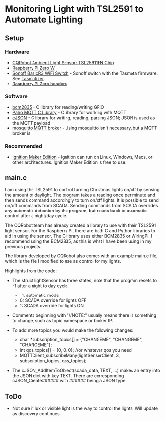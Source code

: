 # Monitoring Light with TSL2591 to Automate Lighting
## Setup
### Hardware
* [CQRobot Ambient Light Sensor: TSL25911FN Chip](https://smile.amazon.com/gp/product/B083KM51DF/ref=ppx_yo_dt_b_asin_title_o00_s00?ie=UTF8&psc=1)
* [Raspberry Pi Zero W](https://www.raspberrypi.org/products/raspberry-pi-zero-w/)
* [Sonoff BasicR3 WiFi Switch](https://sonoff.tech/product/wifi-diy-smart-switches/basicr3) - Sonoff switch with the Tasmota firmware. See [Tasmotizer](https://github.com/tasmota/tasmotizer).
* [Raspberry Pi Zero headers](https://www.adafruit.com/product/3413)

### Software
* [bcm2835](https://www.airspayce.com/mikem/bcm2835/) - C library for reading/writing GPIO
* [Paho MQTT C Library](https://www.eclipse.org/paho/index.php?page=clients/c/index.php) - C library for working with MQTT
* [cJSON](https://github.com/DaveGamble/cJSON) - C library for writing, reading, parsing JSON; JSON is used as the MQTT payload
* [mosquitto MQTT broker](https://mosquitto.org/) - Using mosquitto isn't necessary, but a MQTT broker is 

### Recommended
* [Ignition Maker Edition](https://links.inductiveautomation.com/ignition/maker-edition) - Ignition can run on Linux, Windows, Macs, or other architectures. 
Ignition Maker Edition is free to use.

## main.c
I am using the TSL2591 to control turning Christmas lights on/off by sensing the amount of daylight.
The program takes a reading once per minute and then sends command accordingly to turn on/off lights.
It is possible to send on/off commands from SCADA.
Sending commands from SCADA overrides any automatic detection by the program, but resets back to automatic control after a night/day cycle.

The CQRobot team has already created a library to use with their TSL2591 light sensor.
For the Raspberry Pi, there are both C and Python libraries to aid in using the sensor.
The C library uses either BCM2835 or WiringPi. 
I recommend using the BCM2835, as this is what I have been using in my previous projects.

The library developed by CQRobot also comes with an example main.c file, which is the file I modified to use as control for my lights.

Highlights from the code:
* The struct lightSensor has three states, note that the program resets to -1 after a night to day cycle.
  * -1: automatic mode
  *  0: SCADA override for lights OFF
  *  1: SCADA override for lights ON

* Comments beginning with "//NOTE:" usually means there is something to change, such as topic namespace or broker IP.
* To add more topics you would make the following changes:
  * char *subscription_topics[] = {"CHANGEME", "CHANGEME", "CHANGEME"};
  * int qos_topics[] = {0, 0, 0}; //or whatever qos you need
  * MQTTClient_subscribeMany(lightSensorClient, 3, subscription_topics, qos_topics);
* The cJSON_AddItemToObject(scada_data, TEXT, ...) makes an entry into the JSON dict with key TEXT.
There are corresponding cJSON_Create###### with ###### being a JSON type.




## ToDo
* Not sure if lux or visible light is the way to control the lights.
Will update as discovery continues.
